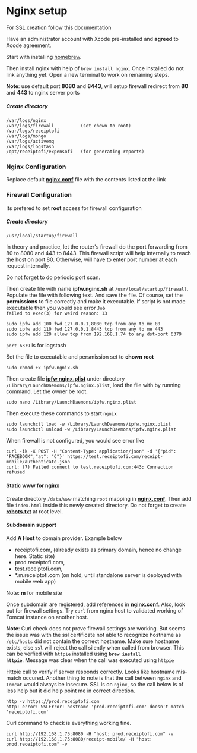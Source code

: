 Nginx setup
===========

For [SSL creation](ssl-install/README.md) follow this documentation

Have an administrator account with Xcode pre-installed and **agreed** to Xcode agreement. 

Start with installing [homebrew](http://brew.sh "homebrew"). 

Then install nginx with help of <code>brew install nginx</code>. Once installed do not link anything yet. Open a new terminal to work on remaining steps.

**Note**: use default port **8080** and **8443**, will setup firewall redirect from **80** and **443** to nginx server ports

##### Create directory 
    /var/logs/nginx
    /var/logs/firewall          (set chown to root)
    /var/logs/receiptofi
    /var/logs/mongo
    /var/logs/activemq
    /var/logs/logstash
    /opt/receiptofi/expensofi   (for generating reports)

### Nginx Configuration  

Replace default **[nginx.conf](nginx.conf.md)** file with the contents listed at the link

### Firewall Configuration

Its prefered to set **root** access for firewall configuration

##### Create directory
    /usr/local/startup/firewall
    
In theory and practice, let the router's firewall do the port forwarding from 80 to 8080 and 443 to 8443. This firewall script will help internally to reach the host on port 80. Otherwise, will have to enter port number at each request internally. 

Do not forget to do periodic port scan.

Then create file with name **ipfw.nginx.sh** at <code>/usr/local/startup/firewall</code>. Populate the file with following text. And save the file. Of course, set the **permissions** to file correctly and make it executable. If script is not made executable then you would see error <code>Job failed to exec(3) for weird reason: 13</code>

    sudo ipfw add 100 fwd 127.0.0.1,8080 tcp from any to me 80
    sudo ipfw add 110 fwd 127.0.0.1,8443 tcp from any to me 443
    sudo ipfw add 120 allow tcp from 192.168.1.74 to any dst-port 6379
    
<code>port 6379</code> is for logstash    
    
Set the file to executable and persmission set to **chown root**

    sudo chmod +x ipfw.ngnix.sh
Then create file **[ipfw.nginx.plist](ipfw.nginx.plist.md)** under directory <code>/Library/LaunchDaemons/ipfw.nginx.plist</code>, load the file with by running command. Let the owner be root.
    
    sudo nano /Library/LaunchDaemons/ipfw.nginx.plist
    
Then execute these commands to start <code>ngnix</code>    

    sudo launchctl load -w /Library/LaunchDaemons/ipfw.nginx.plist
    sudo launchctl unload -w /Library/LaunchDaemons/ipfw.nginx.plist
    
When firewall is not configured, you would see error like 

    curl -ik -X POST -H "Content-Type: application/json" -d '{"pid": "FACEBOOK","at": "C"}' https://test.receiptofi.com/receipt-mobile/authenticate.json
    curl: (7) Failed connect to test.receiptofi.com:443; Connection refused
    
#### Static www for nginx
Create directory <code>/data/www</code> matching <code>root</code> mapping in **[nginx.conf](nginx.conf.md)**. Then add file <code>index.html</code> inside this newly created directory. Do not forget to create **[robots.txt](robots.txt.md)** at root level.

#### Subdomain support
Add **A Host** to domain provider. Example below
- receiptofi.com, (already exists as primary domain, hence no change here. Static site)
- prod.receiptofi.com, 
- test.receiptofi.com,
- *.m.receiptofi.com (on hold, until standalone server is deployed with mobile web app)

Note: **m** for mobile site

Once subdomain are registered, add references in **[nginx.conf](nginx.conf.md)**. Also, look out for firewall settings. Try <code>curl</code> from nginx host to validated working of Tomcat instance on another host. 

**Note**: Curl check does not prove firewall settings are working. But seems the issue was with the ssl certificate not able to recognize hostname as <code>/etc/hosts</code> did not contain the correct hostname. Make sure hostname exists, else <code>ssl</code> will reject the call silently when called from browser. This can be verfied with <code>httpie</code> installed using **<code>brew install httpie</code>**. Message was clear when the call was executed using <code>httpie</code>

Httpie call to verify if server responds correctly. Looks like hostname mis-match occured. Another thing to note is that the call between <code>nginx</code> and <code>Tomcat</code> would always be insecure. SSL is on <code>nginx</code>, so the call below is of less help but it did help point me in correct direction.

    http -v https://prod.receiptofi.com
    http: error: SSLError: hostname 'prod.receiptofi.com' doesn't match 'receiptofi.com'

Curl command to check is everything working fine.

    curl http://192.168.1.75:8080 -H "host: prod.receiptofi.com" -v
    curl http://192.168.1.75:8080/receipt-mobile/ -H "host: prod.receiptofi.com" -v
